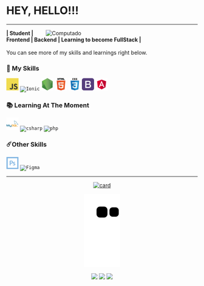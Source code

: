 
<h1>HEY, HELLO!!!</h1>

<hr> </hr>
<img src="https://i.ibb.co/VV3wHkN/computer-illustration.png" min-width="400px" max-width="400px" width="400px" align="right" alt="Computado">
<p align="left">
 <strong> | Student | Frontend | Backend | Learning to become FullStack |</strong> <br> 
 <br> 
  You can see more of my skills and learnings right below.
</p>

<h3>🚀 My Skills</h3>

<code><img height="32" src="https://raw.githubusercontent.com/github/explore/80688e429a7d4ef2fca1e82350fe8e3517d3494d/topics/javascript/javascript.png" alt="Javascript"/></code>
<code><img height="32" src="https://ionicframework.com/img/meta/logo.png" alt="Ionic"/></code>
<code><img height="32" src="https://raw.githubusercontent.com/github/explore/80688e429a7d4ef2fca1e82350fe8e3517d3494d/topics/nodejs/nodejs.png" alt="Nodejs"/></code>
<code><img height="32" src="https://raw.githubusercontent.com/github/explore/80688e429a7d4ef2fca1e82350fe8e3517d3494d/topics/html/html.png" alt="HTML5"/></code>
<code><img height="32" src="https://raw.githubusercontent.com/github/explore/80688e429a7d4ef2fca1e82350fe8e3517d3494d/topics/css/css.png" alt="CSS"/></code>
<code><img height="32" src="https://raw.githubusercontent.com/github/explore/80688e429a7d4ef2fca1e82350fe8e3517d3494d/topics/bootstrap/bootstrap.png" alt="Bootstrap"/></code>
<code><img height="32" src="https://raw.githubusercontent.com/github/explore/80688e429a7d4ef2fca1e82350fe8e3517d3494d/topics/angular/angular.png" alt="Angular"/></code>


<!--<code><img height="32" src="https://raw.githubusercontent.com/github/explore/80688e429a7d4ef2fca1e82350fe8e3517d3494d/topics/typescript/typescript.png" alt="Typescript"/></code> -->
<h3>📚 Learning At The Moment</h3>

<p align="left">
<code><img height="32" src="https://raw.githubusercontent.com/devicons/devicon/master/icons/mysql/mysql-original-wordmark.svg" alt="sql"/></code>
<code><img height="32" src="https://seeklogo.com/images/C/c-sharp-c-logo-02F17714BA-seeklogo.com.png" alt="csharp"/></code>
<code><img height="32" src="https://cdn-icons-png.flaticon.com/512/5968/5968332.png" alt="php"/></code>
</p>

<H3>☄️Other Skills</h3>

<p align="left">
  
  <code><img height="32" src="https://raw.githubusercontent.com/devicons/devicon/master/icons/photoshop/photoshop-line.svg" alt="photoshop" alt="Photo"/></code>
      <code><img height="32" src="https://www.vectorlogo.zone/logos/figma/figma-icon.svg" alt="Figma"/></code>
</p>

   <hr></hr>
   <div align="center"
   
   [![card](https://github-readme-stats.vercel.app/api?username=kc1t&theme=radical)](https://github.com/anuraghazra/github-readme-stats)
   
   ![snake gif](https://github.com/Kc1t/Kc1t/blob/output/github-contribution-grid-snake.svg)

</div>

<div align="center"> 
  <a href="https://www.behance.net/Kc_16?tracking_source=search_users|kau%C3%A3%20miguel" target="_blank" ><img src="https://img.shields.io/badge/Behance-1769ff?style=for-the-badge&logo=behance&logoColor=white" target="_blank"></a>
  <a href="https://z-p42.www.instagram.com/kaua_mtds/?hl=af" target="_blank" ><img src="https://img.shields.io/badge/-Instagram-%23E4405F?style=for-the-badge&logo=instagram&logoColor=white" target="_blank"></a>
 <a href="https://www.linkedin.com/in/kau%C3%A3-miguel-a107b71b9"><img src="https://img.shields.io/badge/-LinkedIn-%230077B5?style=for-the-badge&logo=linkedin&logoColor=white" target="_blank"></a>
</div>

<!-- <code><img height="32" src="https://www.vectorlogo.zone/logos/firebase/firebase-icon.svg" alt="Fire"/></code> -->
